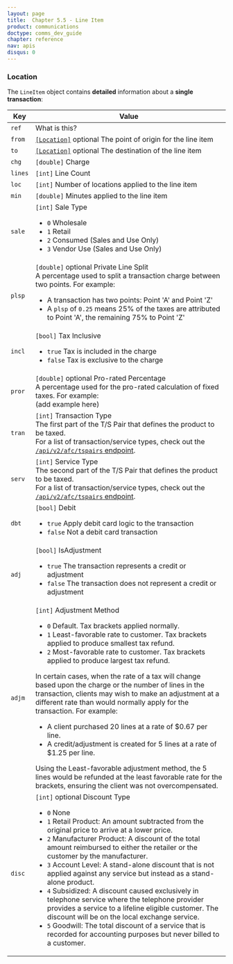 ```yaml
---
layout: page
title:  Chapter 5.5 - Line Item
product: communications
doctype: comms_dev_guide
chapter: reference
nav: apis
disqus: 0
---
```


<h3>Location</h3>

The <code>LineItem</code> object contains <b>detailed</b> information about a <b>single transaction</b>:

<div class="mobile-table">
  <table class="styled-table">
    <thead>
      <tr>
        <th>Key</th>
        <th>Value</th>
      </tr>
    </thead>
    <tbody>
        <tr>
            <td><code>ref</code></td>
            <td>What is this?</td>
        </tr>
        <tr>
            <td><code>from</code></td>
            <td><a href="/communications/dev-guide/reference/location/"><code>[Location]</code></a> <span class="t5">optional</span> The point of origin for the line item
            </td>
        </tr>
        <tr>
            <td><code>to</code></td>
            <td><a href="/communications/dev-guide/reference/location/"><code>[Location]</code></a> <span class="t5">optional</span> The destination of the line item
            </td>
        </tr>
        <tr>
            <td><code>chg</code></td>
            <td><code>[double]</code> Charge
            </td>
        </tr>
        <tr>
            <td><code>lines</code></td>
            <td><code>[int]</code> Line Count
            </td>
        </tr>
        <tr>
            <td><code>loc</code></td>
            <td><code>[int]</code> Number of locations applied to the line item
            </td>
        </tr>
        <tr>
            <td><code>min</code></td>
            <td><code>[double]</code> Minutes applied to the line item
            </td>
        </tr>
        <tr>
            <td><code>sale</code></td>
            <td><code>[int]</code> Sale Type
                <br>
                <ul class="comms-dev-guide-list">
                    <li><code>0</code> Wholesale</li>
                    <li><code>1</code> Retail</li>
                    <li><code>2</code> Consumed (Sales and Use Only)</li>
                    <li><code>3</code> Vendor Use (Sales and Use Only)</li>
                </ul>
            </td>
        </tr>
        <tr>
            <td><code>plsp</code></td>
            <td><code>[double]</code> <span class="t5">optional</span> Private Line Split
                <br>
                A percentage used to split a transaction charge between two points. For example:
                <br>
                <ul class="comms-dev-guide-list">
                    <li>A transaction has two points: Point 'A' and Point 'Z'</li>
                    <li>A <code>plsp</code> of <code>0.25</code> means 25% of the taxes are attributed to Point 'A', the remaining 75% to Point 'Z'</li>
                </ul>
            </td>
        </tr>
        <tr>
            <td><code>incl</code></td>
            <td><code>[bool]</code> Tax Inclusive
                <ul class="comms-dev-guide-list">
                        <li><code>true</code> Tax is included in the charge</li>
                        <li><code>false</code> Tax is exclusive to the charge</li>
                </ul>
            </td>
        </tr>
        <tr>
            <td><code>pror</code></td>
            <td><code>[double]</code> <span class="t5">optional</span> Pro-rated Percentage
            <br>
            A percentage used for the pro-rated calculation of fixed taxes. For example:
            <br>
            (add example here)
            </td>
        </tr>
        <tr>
            <td><code>tran</code></td>
            <td><code>[int]</code> Transaction Type
            <br>
            The first part of the T/S Pair that defines the product to be taxed.
            <br>
            For a list of transaction/service types, check out the <a href="/communications/dev-guide/gettings-started/environments-endpoints/"><code>/api/v2/afc/tspairs</code> endpoint</a>.
            </td>
        </tr>
        <tr>
            <td><code>serv</code></td>
            <td><code>[int]</code> Service Type
            <br>
            The second part of the T/S Pair that defines the product to be taxed.
            <br>
            For a list of transaction/service types, check out the <a href="/communications/dev-guide/gettings-started/environments-endpoints/"><code>/api/v2/afc/tspairs</code> endpoint</a>.
            </td>
        </tr>
        <tr>
            <td><code>dbt</code></td>
            <td><code>[bool]</code> Debit
                <br>
                <ul class="comms-dev-guide-list">
                        <li><code>true</code> Apply debit card logic to the transaction</li>
                        <li><code>false</code> Not a debit card transaction</li>
                </ul>
            </td>
        </tr>
        <tr>
            <td><code>adj</code></td>
            <td><code>[bool]</code> IsAdjustment
                <br>
                <ul class="comms-dev-guide-list">
                        <li><code>true</code> The transaction represents a credit or adjustment</li>
                        <li><code>false</code> The transaction does not represent a credit or adjustment</li>
                </ul>
            </td>
        </tr>
        <tr>
            <td><code>adjm</code></td>
            <td><code>[int]</code> Adjustment Method
                <br>
                <ul class="comms-dev-guide-list">
                        <li><code>0</code> Default. Tax brackets applied normally.</li>
                        <li><code>1</code> Least-favorable rate to customer. Tax brackets applied to produce smallest tax refund.</li>
                        <li><code>2</code> Most-favorable rate to customer. Tax brackets applied to produce largest tax refund.</li>
                </ul>
                In certain cases, when the rate of a tax will change based upon the charge or the number of lines in the transaction, clients may wish to make an adjustment at a different rate than would normally apply for the transaction. For example:
                <br>
                <ul class="comms-dev-guide-list">
                    <li>A client purchased 20 lines at a rate of $0.67 per line.</li> 
                    <li>A credit/adjustment is created for 5 lines at a rate of $1.25 per line.</li> 
                </ul>
                Using the Least-favorable adjustment method, the 5 lines would be refunded at the least favorable rate for the brackets, ensuring the client was not overcompensated.
            </td>
        </tr>
        <tr>
            <td><code>disc</code></td>
            <td><code>[int]</code> <span class="t5">optional</span> Discount Type
                <br>
                <ul class="comms-dev-guide-list">
                        <li><code>0</code> None</li>
                        <li><code>1</code> Retail Product: An amount subtracted from the original price to arrive at a lower price.</li>
                        <li><code>2</code> Manufacturer Product: A discount of the total amount reimbursed to either the retailer or the customer by the manufacturer.</li>
                        <li><code>3</code> Account Level: A stand-alone discount that is not applied against any service but instead as a stand-alone product.</li>
                        <li><code>4</code> Subsidized: A discount caused exclusively in telephone service where the telephone provider provides a service to a lifeline eligible customer. The discount will be on the local exchange service.</li>
                        <li><code>5</code> Goodwill: The total discount of a service that is recorded for accounting purposes but never billed to a customer.</li>
                </ul>
            </td>
        </tr>
    </tbody>
  </table>
</div>